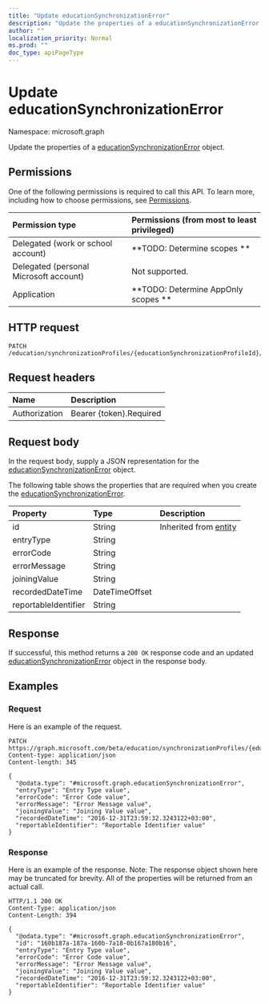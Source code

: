 ```yaml
---
title: "Update educationSynchronizationError"
description: "Update the properties of a educationSynchronizationError object."
author: ""
localization_priority: Normal
ms.prod: ""
doc_type: apiPageType
---
```


# Update educationSynchronizationError

Namespace: microsoft.graph

Update the properties of a [educationSynchronizationError](../resources/educationsynchronizationerror.md) object.

## Permissions
One of the following permissions is required to call this API. To learn more, including how to choose permissions, see [Permissions](/concepts/permissions-reference.md).

|Permission type|Permissions (from most to least privileged)|
|:---|:---|
|Delegated (work or school account)|**TODO: Determine scopes **|
|Delegated (personal Microsoft account)|Not supported.|
|Application|**TODO: Determine AppOnly scopes **|

## HTTP request
<!-- {
  "blockType": "ignored"
}
-->
``` http
PATCH /education/synchronizationProfiles/{educationSynchronizationProfileId}/errors/{educationSynchronizationErrorId}
```

## Request headers
|Name|Description|
|:---|:---|
|Authorization|Bearer {token}.Required|

## Request body
In the request body, supply a JSON representation for the [educationSynchronizationError](../resources/educationsynchronizationerror.md) object.

The following table shows the properties that are required when you create the [educationSynchronizationError](../resources/educationsynchronizationerror.md).

|Property|Type|Description|
|:---|:---|:---|
|id|String| Inherited from [entity](../resources/entity.md)|
|entryType|String||
|errorCode|String||
|errorMessage|String||
|joiningValue|String||
|recordedDateTime|DateTimeOffset||
|reportableIdentifier|String||



## Response
If successful, this method returns a `200 OK` response code and an updated [educationSynchronizationError](../resources/educationsynchronizationerror.md) object in the response body.

## Examples

### Request
Here is an example of the request.
<!-- {
  "blockType": "request",
  "name": "update_educationsynchronizationerror"
}
-->
``` http
PATCH https://graph.microsoft.com/beta/education/synchronizationProfiles/{educationSynchronizationProfileId}/errors/{educationSynchronizationErrorId}
Content-type: application/json
Content-length: 345

{
  "@odata.type": "#microsoft.graph.educationSynchronizationError",
  "entryType": "Entry Type value",
  "errorCode": "Error Code value",
  "errorMessage": "Error Message value",
  "joiningValue": "Joining Value value",
  "recordedDateTime": "2016-12-31T23:59:32.3243122+03:00",
  "reportableIdentifier": "Reportable Identifier value"
}
```

### Response
Here is an example of the response. Note: The response object shown here may be truncated for brevity. All of the properties will be returned from an actual call.
<!-- {
  "blockType": "response",
  "truncated": true
}
-->
``` http
HTTP/1.1 200 OK
Content-Type: application/json
Content-Length: 394

{
  "@odata.type": "#microsoft.graph.educationSynchronizationError",
  "id": "160b187a-187a-160b-7a18-0b167a180b16",
  "entryType": "Entry Type value",
  "errorCode": "Error Code value",
  "errorMessage": "Error Message value",
  "joiningValue": "Joining Value value",
  "recordedDateTime": "2016-12-31T23:59:32.3243122+03:00",
  "reportableIdentifier": "Reportable Identifier value"
}
```

